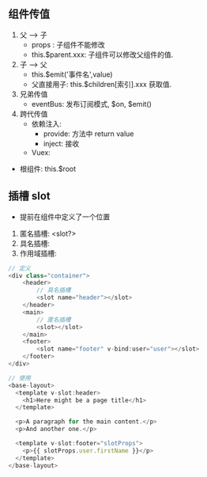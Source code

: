 ## 组件传值

1. 父 --> 子
    - props : 子组件不能修改
    - this.$parent.xxx: 子组件可以修改父组件的值.
2. 子 --> 父
    - this.$emit('事件名',value)
    - 父直接用子: this.$children[索引].xxx 获取值.
3. 兄弟传值
    - eventBus: 发布订阅模式, $on, $emit()
4. 跨代传值
    - 依赖注入:
        - provide: 方法中 return value
        - inject: 接收
    - Vuex:

-   根组件: this.$root

## 插槽 slot

-   提前在组件中定义了一个位置

1. 匿名插槽: <slot?></slot>
2. 具名插槽: <slot name="header"></slot>
3. 作用域插槽: <slot name="header"></slot>

```js
// 定义
<div class="container">
    <header>
        // 具名插槽
        <slot name="header"></slot>
    </header>
    <main>
        // 匿名插槽
        <slot></slot>
    </main>
    <footer>
        <slot name="footer" v-bind:user="user"></slot>
    </footer>
</div>

// 使用
<base-layout>
  <template v-slot:header>
    <h1>Here might be a page title</h1>
  </template>

  <p>A paragraph for the main content.</p>
  <p>And another one.</p>

  <template v-slot:footer="slotProps">
    <p>{{ slotProps.user.firstName }}</p>
  </template>
</base-layout>
```
